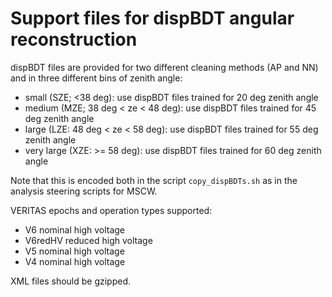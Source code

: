 # Support files for dispBDT angular reconstruction

dispBDT files are provided for two different cleaning methods (AP and NN) and
in three different bins of zenith angle:

- small (SZE; <38 deg): use dispBDT files trained for 20 deg zenith angle
- medium (MZE; 38 deg < ze < 48 deg): use dispBDT files trained for 45 deg zenith angle
- large (LZE: 48 deg < ze < 58 deg): use dispBDT files trained for 55 deg zenith angle
- very large (XZE: >= 58 deg): use dispBDT files trained for 60 deg zenith angle

Note that this is encoded both in the script `copy_dispBDTs.sh` as in the
analysis steering scripts for MSCW.

VERITAS epochs and operation types supported:

- V6 nominal high voltage
- V6redHV reduced high voltage
- V5 nominal high voltage
- V4 nominal high voltage

XML files should be gzipped.
